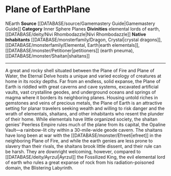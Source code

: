 ﻿---
alignment: N
element: Earth
id: '5'
name: Plane of Earth
plane_category: Inner Sphere Planes
rarity: Common
rus_type_level: null
source: '[[DATABASE/source/Gamemastery Guide|Gamemastery Guide]]'
trait:
- '[[DATABASE/trait/Earth|Earth]]'
type: Plane

---
# Plane of Earth<span class="item-type">Plane</span>

<span class="trait-alignment item-trait">N</span><span class="item-trait">Earth</span>
**Source** [[DATABASE/source/Gamemastery Guide|Gamemastery Guide]]
**Category** Inner Sphere Planes
**Divinities** elemental lords of earth, [[DATABASE/deity/Nivi Rhombodazzle|Nivi Rhombodazzle]]
**Native Inhabitants** [[DATABASE/monsterfamily/Dragon, Crystal|crystal dragons]], [[DATABASE/monsterfamily/Elemental, Earth|earth elementals]], [[DATABASE/monster/Petitioner|petitioners]] (earth pneuma), [[DATABASE/monster/Shaitan|shaitans]]

---
A great and rocky shell situated between the Plane of Fire and Plane of Water, the Eternal Delve hosts a unique and varied ecology of creatures at home in its rocky depths. Far from an endless, solid expanse, the Plane of Earth is riddled with great caverns and cave systems, excavated artificial vaults, vast crystalline geodes, and underground oceans and springs of magma where it borders its neighboring planes. Housing untold riches in gemstones and veins of precious metals, the Plane of Earth is an attractive setting for planar travelers seeking wealth and willing to risk danger and the wrath of elementals, shaitans, and other inhabitants who resent the plunder of their home.
 While elementals have little organized society, the shaitan genies’ Peerless Empire rules much of the plane from its capital, the Opaline Vault—a rainbow-lit city within a 30-mile-wide geode cavern. The shaitans have long been at war with the [[DATABASE/monster/Efreeti|efreet]] in the neighboring Plane of Fire, and while the earth genies are less prone to slavery than their rivals, the shaitans brook little dissent, and their rule can be harsh. They are downright welcoming, however, compared to [[DATABASE/deity/Ayrzul|Ayrzul]] the Fossilized King, the evil elemental lord of earth who rules a great expanse of rock from his radiation-poisoned domain, the Blistering Labyrinth.